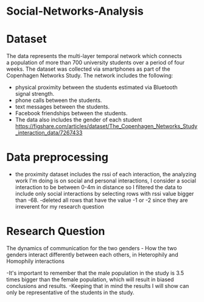 # Social-Networks-Analysis

# Dataset
The data represents the multi-layer temporal network which connects a population of more than 700 university students over a period of four weeks. The dataset was collected via smartphones as part of the Copenhagen Networks Study. The network includes the following:

- physical proximity between the students estimated via Bluetooth signal strength.
- phone calls between the students.
- text messages between the students.
- Facebook friendships between the students.
- The data also includes the gender of each student
  
 https://figshare.com/articles/dataset/The_Copenhagen_Networks_Study_interaction_data/7267433
 
 
 # Data preprocessing
 - the proximity dataset includes the rssi of each interaction, the analyzing work I'm doing is on social and personal interactions, I consider a social interaction to be between    0-4m in distance so I filtered the data to include only social interactions by selecting rows with rssi value bigger than -68.
 -deleted all rows that have the value -1 or -2 since they are irreverent for my research question 
 
 
 # Research Question
 The dynamics of communication for the two genders - How the two genders interact differently between each others, in 
Heterophily and Homophily interactions 

-It's important to remember that the male population in the study is 3.5 times bigger than the female population, which will result in biased conclusions and results.
-Keeping that in mind the results I will show can only be representative of the students in the study.






 

  

